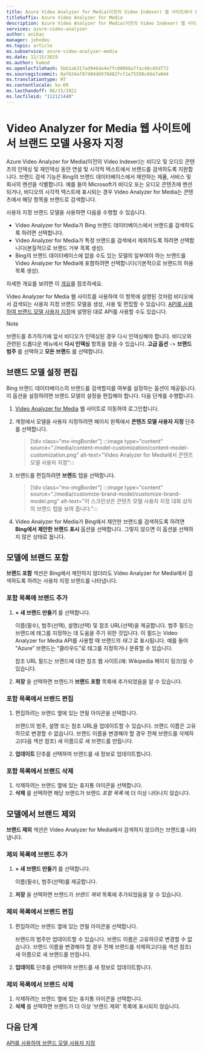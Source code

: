```yaml
---
title: Azure Video Analyzer for Media(이전의 Video Indexer) 웹 사이트에서 브랜드 모델 사용자 지정
titleSuffix: Azure Video Analyzer for Media
description: Azure Video Analyzer for Media(이전의 Video Indexer) 웹 사이트에서 브랜드 모델을 사용자 지정하는 방법을 알아봅니다.
services: azure-video-analyzer
author: anikaz
manager: johndeu
ms.topic: article
ms.subservice: azure-video-analyzer-media
ms.date: 12/15/2019
ms.author: kumud
ms.openlocfilehash: 5bb1a6317ad946da4e7fc00068a7fac40c45d772
ms.sourcegitcommit: 0af634af87404d6970d82fcf1e75598c8da7a044
ms.translationtype: HT
ms.contentlocale: ko-KR
ms.lasthandoff: 06/15/2021
ms.locfileid: "112121440"
---
```

# <a name="customize-a-brands-model-with-the-video-analyzer-for-media-website"></a>Video Analyzer for Media 웹 사이트에서 브랜드 모델 사용자 지정

Azure Video Analyzer for Media(이전의 Video Indexer)는 비디오 및 오디오 콘텐츠의 인덱싱 및 재인덱싱 동안 연설 및 시각적 텍스트에서 브랜드를 검색하도록 지원합니다. 브랜드 검색 기능은 Bing의 브랜드 데이터베이스에서 제안하는 제품, 서비스 및 회사의 멘션을 식별합니다. 예를 들어 Microsoft가 비디오 또는 오디오 콘텐츠에 멘션되거나, 비디오의 시각적 텍스트에 표시되는 경우 Video Analyzer for Media는 콘텐츠에서 해당 항목을 브랜드로 검색합니다.

사용자 지정 브랜드 모델을 사용하면 다음을 수행할 수 있습니다.

- Video Analyzer for Media가 Bing 브랜드 데이터베이스에서 브랜드를 검색하도록 하려면 선택합니다.
- Video Analyzer for Media가 특정 브랜드를 검색에서 제외하도록 하려면 선택합니다(본질적으로 브랜드 거부 목록 생성).
- Bing의 브랜드 데이터베이스에 없을 수도 있는 모델의 일부여야 하는 브랜드를 Video Analyzer for Media에 포함하려면 선택합니다(기본적으로 브랜드의 허용 목록 생성).

자세한 개요를 보려면 이 [개요](customize-brands-model-overview.md)를 참조하세요.

Video Analyzer for Media 웹 사이트를 사용하여 이 항목에 설명된 것처럼 비디오에서 검색되는 사용자 지정 브랜드 모델을 생성, 사용 및 편집할 수 있습니다. [API를 사용하여 브랜드 모델 사용자 지정](customize-brands-model-with-api.md)에 설명된 대로 API를 사용할 수도 있습니다.

> [!NOTE]
> 브랜드를 추가하기에 앞서 비디오가 인덱싱된 경우 다시 인덱싱해야 합니다. 비디오와 관련된 드롭다운 메뉴에서 **다시 인덱싱** 항목을 찾을 수 있습니다. **고급 옵션** -> **브랜드 범주** 를 선택하고 **모든 브랜드** 를 선택합니다.

## <a name="edit-brands-model-settings"></a>브랜드 모델 설정 편집

Bing 브랜드 데이터베이스의 브랜드를 검색할지를 여부를 설정하는 옵션이 제공됩니다. 이 옵션을 설정하려면 브랜드 모델의 설정을 편집해야 합니다. 다음 단계를 수행합니다.

1. [Video Analyzer for Media](https://www.videoindexer.ai/) 웹 사이트로 이동하여 로그인합니다.
1. 계정에서 모델을 사용자 지정하려면 페이지 왼쪽에서 **콘텐츠 모델 사용자 지정** 단추를 선택합니다.

    > [!div class="mx-imgBorder"]
    > :::image type="content" source="./media/content-model-customization/content-model-customization.png" alt-text="Video Analyzer for Media에서 콘텐츠 모델 사용자 지정":::
1. 브랜드를 편집하려면 **브랜드** 탭을 선택합니다.

    > [!div class="mx-imgBorder"]
    > :::image type="content" source="./media/customize-brand-model/customize-brand-model.png" alt-text="이 스크린샷은 콘텐츠 모델 사용자 지정 대화 상자의 브랜드 탭을 보여 줍니다.":::
1. Video Analyzer for Media가 Bing에서 제안한 브랜드를 검색하도록 하려면 **Bing에서 제안한 브랜드 표시** 옵션을 선택합니다. 그렇지 않으면 이 옵션을 선택하지 않은 상태로 둡니다.

## <a name="include-brands-in-the-model"></a>모델에 브랜드 포함

**브랜드 포함** 섹션은 Bing에서 제안하지 않더라도 Video Analyzer for Media에서 검색하도록 하려는 사용자 지정 브랜드를 나타냅니다.  

### <a name="add-a-brand-to-include-list"></a>포함 목록에 브랜드 추가

1. **+ 새 브랜드 만들기** 를 선택합니다.

    이름(필수), 범주(선택), 설명(선택) 및 참조 URL(선택)을 제공합니다.
    범주 필드는 브랜드에 태그를 지정하는 데 도움을 주기 위한 것입니다. 이 필드는 Video Analyzer for Media API를 사용할 때 브랜드의 *태그* 로 표시됩니다. 예를 들어 “Azure” 브랜드는 “클라우드”로 태그를 지정하거나 분류할 수 있습니다.

    참조 URL 필드는 브랜드에 대한 참조 웹 사이트(예: Wikipedia 페이지 링크)일 수 있습니다.

2. **저장** 을 선택하면 브랜드가 **브랜드 포함** 목록에 추가되었음을 알 수 있습니다.

### <a name="edit-a-brand-on-the-include-list"></a>포함 목록에서 브랜드 편집

1. 편집하려는 브랜드 옆에 있는 연필 아이콘을 선택합니다.

    브랜드의 범주, 설명 또는 참조 URL을 업데이트할 수 있습니다. 브랜드 이름은 고유하므로 변경할 수 없습니다. 브랜드 이름을 변경해야 할 경우 전체 브랜드를 삭제하고(다음 섹션 참조) 새 이름으로 새 브랜드를 만듭니다.

2. **업데이트** 단추를 선택하여 브랜드를 새 정보로 업데이트합니다.

### <a name="delete-a-brand-on-the-include-list"></a>포함 목록에서 브랜드 삭제

1. 삭제하려는 브랜드 옆에 있는 휴지통 아이콘을 선택합니다.
2. **삭제** 를 선택하면 해당 브랜드가 브랜드 *포함 목록* 에 더 이상 나타나지 않습니다.

## <a name="exclude-brands-from-the-model"></a>모델에서 브랜드 제외

**브랜드 제외** 섹션은 Video Analyzer for Media에서 검색하지 않으려는 브랜드를 나타냅니다.

### <a name="add-a-brand-to-exclude-list"></a>제외 목록에 브랜드 추가

1. **+ 새 브랜드 만들기** 를 선택합니다.

    이름(필수), 범주(선택)를 제공합니다.

2. **저장** 을 선택하면 브랜드가 *브랜드 제외* 목록에 추가되었음을 알 수 있습니다.

### <a name="edit-a-brand-on-the-exclude-list"></a>제외 목록에서 브랜드 편집

1. 편집하려는 브랜드 옆에 있는 연필 아이콘을 선택합니다.

    브랜드의 범주만 업데이트할 수 있습니다. 브랜드 이름은 고유하므로 변경할 수 없습니다. 브랜드 이름을 변경해야 할 경우 전체 브랜드를 삭제하고(다음 섹션 참조) 새 이름으로 새 브랜드를 만듭니다.

2. **업데이트** 단추를 선택하여 브랜드를 새 정보로 업데이트합니다.

### <a name="delete-a-brand-on-the-exclude-list"></a>제외 목록에서 브랜드 삭제

1. 삭제하려는 브랜드 옆에 있는 휴지통 아이콘을 선택합니다.
2. **삭제** 를 선택하면 브랜드가 더 이상 ‘브랜드 제외’ 목록에 표시되지 않습니다.

## <a name="next-steps"></a>다음 단계

[API를 사용하여 브랜드 모델 사용자 지정](customize-brands-model-with-api.md)
